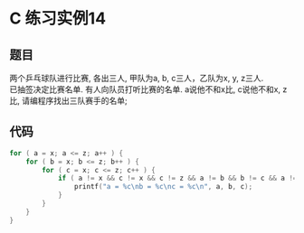 <!--
  - File Name README.md
  - Version 1.0
  - Author aaron
  - Email wzj020109@163.com
  - Created Time 2022-01-09
-->


# C 练习实例14

## 题目

两个乒乓球队进行比赛, 各出三人, 甲队为a, b, c三人，乙队为x, y, z三人.<br> 
已抽签决定比赛名单. 有人向队员打听比赛的名单. a说他不和x比, c说他不和x, z比, 请编程序找出三队赛手的名单;

## 代码
```c
for ( a = x; a <= z; a++ ) {
    for ( b = x; b <= z; b++ ) {
        for ( c = x; c <= z; c++ ) {
            if ( a != x && c != x && c != z && a != b && b != c && a != c ) {
                printf("a = %c\nb = %c\nc = %c\n", a, b, c);
            }
        }
    }
}
```
